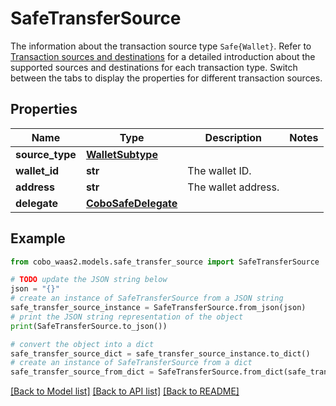 # SafeTransferSource

The information about the transaction source type `Safe{Wallet}`. Refer to [Transaction sources and destinations](https://www.cobo.com/developers/v2/guides/transactions/sources-and-destinations) for a detailed introduction about the supported sources and destinations for each transaction type.  Switch between the tabs to display the properties for different transaction sources. 

## Properties

Name | Type | Description | Notes
------------ | ------------- | ------------- | -------------
**source_type** | [**WalletSubtype**](WalletSubtype.md) |  | 
**wallet_id** | **str** | The wallet ID. | 
**address** | **str** | The wallet address. | 
**delegate** | [**CoboSafeDelegate**](CoboSafeDelegate.md) |  | 

## Example

```python
from cobo_waas2.models.safe_transfer_source import SafeTransferSource

# TODO update the JSON string below
json = "{}"
# create an instance of SafeTransferSource from a JSON string
safe_transfer_source_instance = SafeTransferSource.from_json(json)
# print the JSON string representation of the object
print(SafeTransferSource.to_json())

# convert the object into a dict
safe_transfer_source_dict = safe_transfer_source_instance.to_dict()
# create an instance of SafeTransferSource from a dict
safe_transfer_source_from_dict = SafeTransferSource.from_dict(safe_transfer_source_dict)
```
[[Back to Model list]](../README.md#documentation-for-models) [[Back to API list]](../README.md#documentation-for-api-endpoints) [[Back to README]](../README.md)



